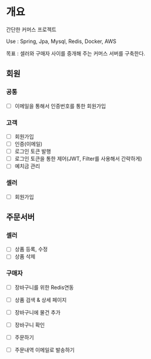 # 개요
간단한 커머스 프로젝트

Use : Spring, Jpa, Mysql, Redis, Docker, AWS

목표 : 셀러와 구매자 사이를 중개해 주는 커머스 서버를 구축한다.

## 회원
### 공통
- [ ] 이메일을 통해서 인증번호를 통한 회원가입 

### 고객
- [ ] 회원가입
- [ ] 인증(이메일)
- [ ] 로그인 토큰 발행
- [ ] 로그인 토큰을 통한 제어(JWT, Filter를 사용해서 간략하게)
- [ ] 예치금 관리

### 셀러
- [ ] 회원가입

## 주문서버
### 셀러
- [ ] 상품 등록, 수정
- [ ] 상품 삭제

### 구매자
- [ ] 장바구니를 위한 Redis연동
- [ ] 상품 검색 & 상세 페이지
- [ ] 장바구니에 물건 추가
- [ ] 장바구니 확인
- [ ] 주문하기
- [ ] 주문내역 이메일로 발송하기


